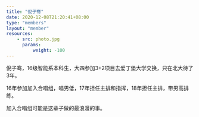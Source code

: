 ```yaml
---
title: "倪子骞"
date: 2020-12-08T21:20:41+08:00
type: "members"
layout: "member"
resources:
    - src: photo.jpg
      params:
          weight: -100
---
```


倪子骞，16级智能系本科生，大四参加3+2项目去爱丁堡大学交换，只在北大待了3年。

16年参加加入合唱组，唱男低，17年担任主排和指挥，18年担任主排，带男高排练。

加入合唱组可能是这辈子做的最浪漫的事。
